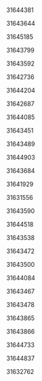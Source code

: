 31644381

31643644

31645185

31643799

31643592

31642736

31644204

31642687

31644085

31643451

31643489

31644903

31643684

31641929

31631556

31643590

31644518

31643538

31643472

31643500

31644084

31643467

31643478

31643865

31643866

31644733

31644837

31632762

